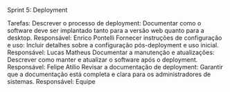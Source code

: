 Sprint 5: Deployment

Tarefas:
Descrever o processo de deployment: Documentar como o software deve ser implantado tanto para a versão web quanto para a desktop.
Responsável: Enrico Pontelli
Fornecer instruções de configuração e uso: Incluir detalhes sobre a configuração pós-deployment e uso inicial.
Responsável: Lucas Matheus
Documentar a manutenção e atualizações: Descrever como manter e atualizar o software após o deployment.
Responsável: Felipe Atílio
Revisar a documentação de deployment: Garantir que a documentação está completa e clara para os administradores de sistemas.
Responsável: Equipe
